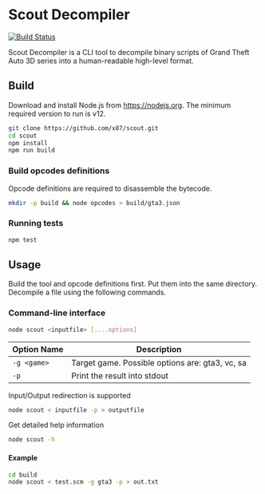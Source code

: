 # Scout Decompiler

[![Build Status](https://travis-ci.org/x87/scout.svg?branch=master)](https://travis-ci.org/x87/scout)

Scout Decompiler is a CLI tool to decompile binary scripts of Grand Theft Auto 3D series into a human-readable high-level format.

## Build

Download and install Node.js from https://nodejs.org. The minimum required version to run is v12.

```bash
git clone https://github.com/x87/scout.git
cd scout
npm install
npm run build
```

### Build opcodes definitions

Opcode definitions are required to disassemble the bytecode.

```bash
mkdir -p build && node opcodes > build/gta3.json
```

### Running tests

```bash
npm test
```

## Usage

Build the tool and opcode definitions first. Put them into the same directory. Decompile a file using the following commands.

### Command-line interface

```bash
node scout <inputfile> [....options]
```

| Option Name | Description                                     |
| ----------- | ----------------------------------------------- |
| `-g <game>` | Target game. Possible options are: gta3, vc, sa |
| `-p`        | Print the result into stdout                    |

Input/Output redirection is supported

```bash
node scout < inputfile -p > outputfile
```

Get detailed help information

```bash
node scout -h
```

#### Example

```bash
cd build
node scout < test.scm -g gta3 -p > out.txt
```
